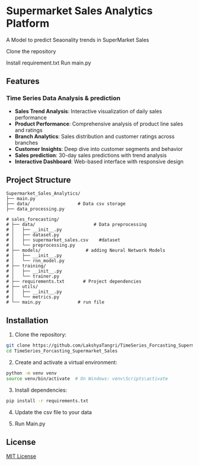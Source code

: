 # Supermarket Sales Analytics Platform

A Model to predict Seaonality trends in SuperMarket Sales

Clone the repository

Install requirement.txt
Run main.py

## Features

### Time Series Data Analysis & prediction 
- **Sales Trend Analysis**: Interactive visualization of daily sales performance
- **Product Performance**: Comprehensive analysis of product line sales and ratings
- **Branch Analytics**: Sales distribution and customer ratings across branches
- **Customer Insights**: Deep dive into customer segments and behavior
- **Sales prediction**: 30-day sales predictions with trend analysis
- **Interactive Dashboard**: Web-based interface with responsive design


## Project Structure
```
Supermarket_Sales_Analytics/
├── main.py                
├── data/                  # Data csv storage
├── data_processing.py     

# sales_forecasting/
# ├── data/                      # Data preprocessing
# │   ├── __init__.py
# │   ├── dataset.py
# │   ├── supermarket_sales.csv    #dataset
# │   └── preprocessing.py
# ├── models/                 # adding Neural Network Models 
# │   ├── __init__.py
# │   └── rnn_model.py
# ├── training/
# │   ├── __init__.py
# │   └── trainer.py
# ├── requirements.txt       # Project dependencies
# ├── utils/
# │   ├── __init__.py
# │   └── metrics.py
# └── main.py              # run file
```

## Installation

1. Clone the repository:
```bash
git clone https://github.com/LakshyaTangri/TimeSeries_Forcasting_Supermarket_Sales.git
cd TimeSeries_Forcasting_Supermarket_Sales
```

2. Create and activate a virtual environment:
```bash
python -m venv venv
source venv/bin/activate  # On Windows: venv\Scripts\activate
```

3. Install dependencies:
```bash
pip install -r requirements.txt
```
4. Update the csv file to your data
 
5. Run Main.py

## License
[MIT License](LICENSE)
